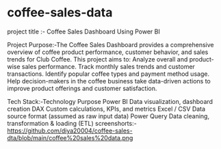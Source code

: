 # coffee-sales-data
project title :- Coffee Sales Dashboard Using Power BI

Project Purpose:-The Coffee Sales Dashboard provides a comprehensive overview of coffee product performance, customer behavior, and sales trends for Club Coffee. This project aims to:
Analyze overall and product-wise sales performance.
Track monthly sales trends and customer transactions.
Identify popular coffee types and payment method usage.
Help decision-makers in the coffee business take data-driven actions to improve product offerings and customer satisfaction.

Tech Stack:-Technology	Purpose
Power BI	Data visualization, dashboard creation
DAX	Custom calculations, KPIs, and metrics
Excel / CSV	Data source format (assumed as raw input data)
Power Query	Data cleaning, transformation & loading (ETL)
screenshorts:- https://github.com/diya20004/coffee-sales-dta/blob/main/coffee%20sales%20data.png

